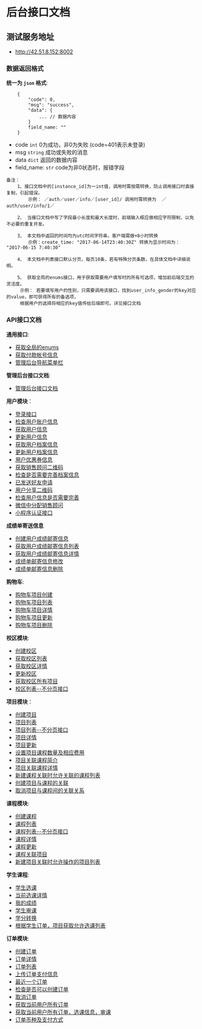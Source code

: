 # 后台接口文档


## 测试服务地址
- http://42.51.8.152:8002


### 数据返回格式

**统一为 `json` 格式**:
```
    {
        "code": 0,
        "msg": "success",
        "data": {
            ... // 数据内容
        }
        field_name: ""
    }
```
- code `int` 0为成功，非0为失败 (code=401表示未登录)
- msg `string` 成功或失败的消息
- data `dict` 返回的数据内容
- field_name: `str`  code为非0状态时，报错字段

```
备注：
    1、接口文档中的[instance_id]为一int值，调用时需按需转换，防止调用接口时直接复制，引起错误。
        示例： ／auth／user／info／[user_id]/ 调用时需转换为  ／auth/user/info/1／

    2、 当接口文档中写了字段最小长度和最大长度时，前端输入框应做相应字符限制，以免不必要的重复开发。

    3、 本文档中返回的时间均为utc时间字符串，客户端需做+8小时转换
        示例：create_time: "2017-06-14T23:40:30Z" 转换为显示时间为： "2017-06-15 7:40:30"

    4、 本文档中列表接口默认分页，每页10条，若有特殊分页条数，在具体文档中详细说明。

    5、 获取全局的enums接口，用于获取需要用户填写时的所有可选项，增加前后端交互的灵活度。
     示例： 若要填写用户的性别，只需要调用该接口，找到user_info_gender的key对应的value，即可获得所有的备选项，
     根据用户的选择将相应的key值传给后端即可。详见接口文档

```

### API接口文档

**通用接口**:
- [获取全局的enums](docs/common/global_enums.md)
- [获取付款帐号信息](docs//common/order_currency_payment.md)
- [管理后台导航菜单栏](docs/common/desktop_navigation.md)

**管理后台接口文档**:
- [管理后台接口文档](docs/admin.md)

**用户模块**：
- [登录接口](docs/authentication/user_login.md)
- [检查用户账户信息](docs/authentication/check_account.md)
- [获取用户信息](docs/authentication/user_info.md)
- [更新用户信息](docs/authentication/user_info_update.md)
- [获取用户档案信息](docs/authentication/user_personal_file.md)
- [更新用户档案信息](docs/authentication/personal_file_update.md)
- [用户优惠券信息](docs/authentication/coupon_list.md)
- [获取销售顾问二维码](docs/authentication/sales_man.md)
- [检查是否需要完善档案信息](docs/authentication/complete_personal_file.md)
- [已发送好友申请](docs/authentication/post_sales_man.md)
- [用户分享二维码](docs/authentication/sharing_qrcode.md)
- [检查用户信息是否需要完善](docs/authentication/check_user_info.md)
- [微信中分配销售顾问](docs/authentication/assign_sales_man.md)
- [小程序认证接口](docs/authentication/smart_program.authorize.md)

**成绩单寄送信息**
- [创建用户成绩邮寄信息](docs/authentication/create_score_detail.md)
- [获取用户成绩邮寄信息列表](docs/authentication/get_score_list.md)
- [获取用户成绩邮寄信息详情](docs/authentication/get_score_detail.md)
- [成绩单邮寄信息修改](docs/authentication/update_score_detail.md)
- [成绩单邮寄信息删除](docs/authentication/delete_score_detail.md)

**购物车**:
- [购物车项目创建](docs/shopping_chart/shopping_chart_create.md)
- [购物车项目列表](docs/shopping_chart/shopping_chart_list.md)
- [购物车项目详情](docs/shopping_chart/shopping_chart_detail.md)
- [购物车项目更新](docs/shopping_chart/shopping_chart_update.md)
- [购物车项目删除](docs/shopping_chart/shopping_chart_delete.md)


**校区模块**:
- [创建校区](docs/campus/campus_create.md)
- [获取校区列表](docs/campus/campus_list.md)
- [获取校区详情](docs/campus/campus_detail.md)
- [更新校区](docs/campus/campus_update.md)
- [获取校区所有项目](docs/campus/all_projects.md)
- [校区列表--不分页接口](docs/campus/campus_list_none_pagination.md)

**项目模块**：
- [创建项目](docs/project/project_create.md)
- [项目列表](docs/project/project_list.md)
- [项目列表--不分页接口](docs/project/project_list_none_pagination.md)
- [项目详情](docs/project/project_detail.md)
- [项目更新](docs/project/project_update.md)
- [设置项目课程数量及相应费用](docs/project/project_course_fee.md)
- [项目关联课程简介](docs/project/related_courses_info.md)
- [项目关联课程详情](docs/project/related_courses_detail.md)
- [新建课程关联时允许关联的课程列表](docs/project/available_courses.md)
- [创建项目与课程的关联](docs/project/create_course_project.md)
- [取消项目与课程间的关联关系](docs/project/project_course_cancel.md)

**课程模块**:
- [创建课程](docs/course/course_create.md)
- [课程列表](docs/course/course_list.md)
- [课程列表--不分页接口](docs/course/course_list_none_pagination.md)
- [课程详情](docs/course/course_detail.md)
- [课程更新](docs/course/course_update.md)
- [课程关联项目](docs/course/course_related_projects.md)
- [新建项目关联时允许操作的项目列表](docs/course/available_projects.md)

**学生课程**:
- [学生选课](docs/user_course/create_user_courses.md)
- [当前选课详情](docs/user_course/current_courses_info.md)
- [我的成绩](docs/user_course/my_scores.md)
- [学生审课](docs/user_course/student_course_confirm.md)
- [学分转换](docs/user_course/course_credit_switch.md)
- [根据学生订单，项目获取允许选课列表](docs/project/student_available_courses.md)


**订单模块**:
- [创建订单](docs/order/order_create.md)
- [订单详情](docs/order/order_detail.md)
- [订单列表](docs/order/order_list.md)
- [上传订单支付信息](docs/order/order_payment.md)
- [最近一个订单](docs/order/last_order.md)
- [检查是否可以创建订单](docs/order/check_order.md)
- [取消订单](docs/order/update_order.md)
- [获取当前用户所有订单](docs/order/user_order_list.md)
- [获取当前用户所有订单，选课信息，审课](docs/order/user_order_course.md)
- [订单币种及支付方式](docs/order/order_currency_payment.md)
